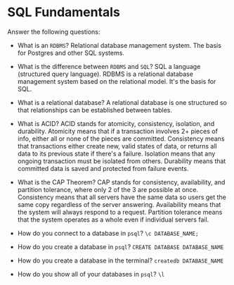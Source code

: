 # SQL Fundamentals

Answer the following questions:

- What is an `RDBMS`? Relational database management system. The basis for Postgres and other SQL systems.


- What is the difference between `RDBMS` and `SQL`? SQL a language (structured query language). RDBMS is a relational database management system based on the relational model. It's the basis for SQL.


- What is a relational database? A relational database is one structured so that relationships can be established between tables.


- What is ACID? ACID stands for atomicity, consistency, isolation, and durability. Atomicity means that if a transaction involves 2+ pieces of info, either all or none of the pieces are committed. Consistency means that transactions either create new, valid states of data, or returns all data to its previous state if there's a failure. Isolation means that any ongoing transaction must be isolated from others. Durability means that committed data is saved and protected from failure events.


- What is the CAP Theorem? CAP stands for consistency, availability, and partition tolerance, where only 2 of the 3 are possible at once. Consistency means that all servers have the same data so users get the same copy regardless of the server answering. Availability means that the system will always respond to a request. Partition tolerance means that the system operates as a whole even if individual servers fail.


- How do you connect to a database in `psql`? `\c DATABASE_NAME;`


- How do you create a database in `psql`? `CREATE DATABASE DATABASE_NAME`


- How do you create a database in the terminal? `createdb DATABASE_NAME`


- How do you show all of your databases in `psql`? `\l`


